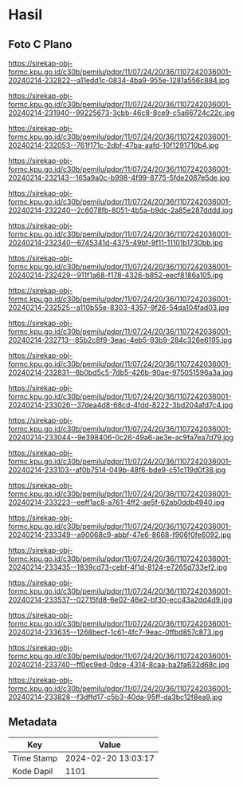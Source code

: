 # Hasil

## Foto C Plano

https://sirekap-obj-formc.kpu.go.id/c30b/pemilu/pdpr/11/07/24/20/36/1107242036001-20240214-232822--a11edd1c-0834-4ba9-955e-1281a556c884.jpg

https://sirekap-obj-formc.kpu.go.id/c30b/pemilu/pdpr/11/07/24/20/36/1107242036001-20240214-231940--99225673-3cbb-46c8-8ce9-c5a66724c22c.jpg

https://sirekap-obj-formc.kpu.go.id/c30b/pemilu/pdpr/11/07/24/20/36/1107242036001-20240214-232053--761f171c-2dbf-47ba-aafd-10f1291710b4.jpg

https://sirekap-obj-formc.kpu.go.id/c30b/pemilu/pdpr/11/07/24/20/36/1107242036001-20240214-232143--165a9a0c-b998-4f99-8775-5fde2087e5de.jpg

https://sirekap-obj-formc.kpu.go.id/c30b/pemilu/pdpr/11/07/24/20/36/1107242036001-20240214-232240--2c6078fb-8051-4b5a-b9dc-2a85e287dddd.jpg

https://sirekap-obj-formc.kpu.go.id/c30b/pemilu/pdpr/11/07/24/20/36/1107242036001-20240214-232340--6745341d-4375-49bf-9f11-11101b1730bb.jpg

https://sirekap-obj-formc.kpu.go.id/c30b/pemilu/pdpr/11/07/24/20/36/1107242036001-20240214-232429--911f1a68-f178-4326-b852-eecf8186a105.jpg

https://sirekap-obj-formc.kpu.go.id/c30b/pemilu/pdpr/11/07/24/20/36/1107242036001-20240214-232525--a110b55e-8303-4357-9f26-54da104fad03.jpg

https://sirekap-obj-formc.kpu.go.id/c30b/pemilu/pdpr/11/07/24/20/36/1107242036001-20240214-232713--85b2c8f9-3eac-4eb5-93b9-284c326e6195.jpg

https://sirekap-obj-formc.kpu.go.id/c30b/pemilu/pdpr/11/07/24/20/36/1107242036001-20240214-232831--6b0bd5c5-7db5-426b-90ae-975051596a3a.jpg

https://sirekap-obj-formc.kpu.go.id/c30b/pemilu/pdpr/11/07/24/20/36/1107242036001-20240214-233026--37dea4d8-68cd-4fdd-8222-3bd204afd7c4.jpg

https://sirekap-obj-formc.kpu.go.id/c30b/pemilu/pdpr/11/07/24/20/36/1107242036001-20240214-233044--9e398406-0c26-49a6-ae3e-ac9fa7ea7d79.jpg

https://sirekap-obj-formc.kpu.go.id/c30b/pemilu/pdpr/11/07/24/20/36/1107242036001-20240214-233103--af0b7514-049b-48f6-bde9-c51c119d0f38.jpg

https://sirekap-obj-formc.kpu.go.id/c30b/pemilu/pdpr/11/07/24/20/36/1107242036001-20240214-233223--eeff1ac8-a761-4ff2-ae5f-62ab0ddb4940.jpg

https://sirekap-obj-formc.kpu.go.id/c30b/pemilu/pdpr/11/07/24/20/36/1107242036001-20240214-233349--a90068c9-abbf-47e6-8668-f906f0fe6092.jpg

https://sirekap-obj-formc.kpu.go.id/c30b/pemilu/pdpr/11/07/24/20/36/1107242036001-20240214-233435--1839cd73-cebf-4f1d-8124-e7265d733ef2.jpg

https://sirekap-obj-formc.kpu.go.id/c30b/pemilu/pdpr/11/07/24/20/36/1107242036001-20240214-233537--02715fd8-6e02-46e2-bf30-ecc43a2dd4d9.jpg

https://sirekap-obj-formc.kpu.go.id/c30b/pemilu/pdpr/11/07/24/20/36/1107242036001-20240214-233635--1268becf-1c61-4fc7-9eac-0ffbd857c873.jpg

https://sirekap-obj-formc.kpu.go.id/c30b/pemilu/pdpr/11/07/24/20/36/1107242036001-20240214-233740--ff0ec9ed-0dce-4314-8caa-ba2fa632d68c.jpg

https://sirekap-obj-formc.kpu.go.id/c30b/pemilu/pdpr/11/07/24/20/36/1107242036001-20240214-233828--f3dffd17-c5b3-40da-95ff-da3bc12f8ea9.jpg


## Metadata

| Key        | Value               |
| ---------- | ------------------- |
| Time Stamp | 2024-02-20 13:03:17 |
| Kode Dapil | 1101                |



